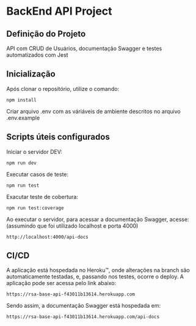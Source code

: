 # BackEnd API Project

## Definição do Projeto
API com CRUD de Usuários, documentação Swagger e testes automatizados com Jest

## Inicialização
Após clonar o repositório, utilize o comando:
```
npm install
```

Criar arquivo .env com as váriáveis de ambiente descritos no arquivo .env.example

## Scripts úteis configurados

Iniciar o servidor DEV:
```
npm run dev
```

Executar casos de teste:
```
npm run test
```

Exacutar teste de cobertura:
```
npm run test:coverage
```

Ao executar o servidor, para acessar a documentação Swagger, acesse: (assumindo que foi utilizado localhost e porta 4000)
```
http://localhost:4000/api-docs
```

## CI/CD
A aplicação está hospedada no Heroku™, onde alterações na branch são automaticamente testadas, e, passando nos testes, ocorre o deploy.
A aplicação pode ser acessa pelo link abaixo:
```
https://rsa-base-api-f43011b13614.herokuapp.com
```
Sendo assim, a documentação Swagger está hospedada em:
```
https://rsa-base-api-f43011b13614.herokuapp.com/api-docs
```
